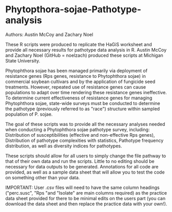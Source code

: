 # Phytopthora-sojae-Pathotype-analysis

Authors: Austin McCoy and Zachary Noel

These R scripts were produced to replicate the HaGiS worksheet and provide all necessary results for pathotype data analysis in R. Austin McCoy and Zachary Noel (GitHub = noelzach) produced these scripts at Michigan State University.

Phytophthora sojae has been managed primarily via deployment of resistance genes (Rps genes, resistance to Phytophthora sojae) in commercial soybean cultivars and by the application of fungicide seed treatments. However, repeated use of resistance genes can cause populations to adapt over time rendering these resistance genes ineffective. To determine current effectiveness of resistance genes for managing Phytophthora sojae, state-wide surveys must be conducted to determine the pathotype (previously referred to as "race") structure within sampled population of P. sojae.

The goal of these scripts was to provide all the necessary analyses needed when conducting a Phytophthora sojae pathotype survey, including: Distribution of susceptibilities (effective and non-effective Rps genes), Distribution of pathotype complexities with statistics, Pathotype frequency distribution, as well as diversity indices for pathotypes. 

These scripts should allow for all users to simply change the file pathway to that of their own data and run the scripts. Little to no editing should be necessary for data outputs to be generated. Annotations for all code are provided, as well as a sample data sheet that will allow you to test the code on something other than your data.

IMPORTANT: User .csv files will need to have the same column headings ("perc.susc", "Rps "and "Isolate" are main columns required) as the practice data sheet provided for there to be minimal edits on the users part (you can download the data sheet and then replace the practice data with your own!).  
